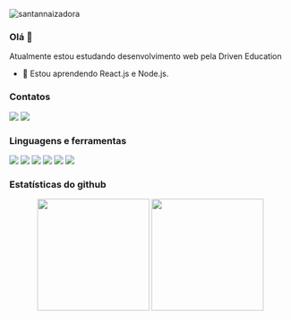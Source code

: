 <p align="left"> 
  <img src="https://komarev.com/ghpvc/?username=santannaizadora&label=Profile%20views&color=0e75b6&style=flat" alt="santannaizadora" /> 
</p>

### Olá 👋


Atualmente estou estudando desenvolvimento web pela Driven Education


- 🌱 Estou aprendendo React.js e Node.js.

### Contatos

<p align="left">
  <a target="_blank" href="mailto:santannaizadora@gmail.com"><img src="https://img.shields.io/badge/Gmail-D14836?style=for-the-badge&logo=gmail&logoColor=white"/></a>
  <a target="_blank" href=href="https://www.linkedin.com/in/santannaizadora/"><img src="https://img.shields.io/badge/LinkedIn-0077B5?style=for-the-badge&logo=linkedin&logoColor=white"/></a>
</p>

### Linguagens e ferramentas
    
 <p>
   <img src="https://img.shields.io/badge/CSS3-1572B6?style=for-the-badge&logo=css3&logoColor=white"/>
   <img src="https://img.shields.io/badge/HTML5-E34F26?style=for-the-badge&logo=html5&logoColor=white"/>
   <img src="https://img.shields.io/badge/Java-ED8B00?style=for-the-badge&logo=java&logoColor=white"/>
   <img src="https://img.shields.io/badge/JavaScript-323330?style=for-the-badge&logo=javascript&logoColor=F7DF1E"/>
   <img src="https://img.shields.io/badge/TypeScript-007ACC?style=for-the-badge&logo=typescript&logoColor=white"/>
   <img src="https://img.shields.io/badge/Spring_Boot-F2F4F9?style=for-the-badge&logo=spring-boot"/>
</p>

### Estatísticas do github
<p align="center">
  <img height="200" src="https://github-readme-stats.vercel.app/api?username=santannaizadora&show_icons=true&theme=tokyonight"/>
  <img height="200" src="https://github-readme-stats.vercel.app/api/top-langs/?username=santannaizadora&layout=compact&theme=tokyonight"/>
<p>

